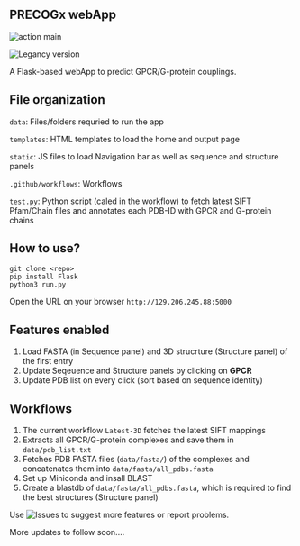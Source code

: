 ## PRECOGx webApp
![action main](https://github.com/gurdeep330/precogx/actions/workflows/main.yml/badge.svg)

![Legancy version](https://github.com/gurdeep330/precog)

A Flask-based webApp to predict GPCR/G-protein couplings.

## File organization
```data```: Files/folders requried to run the app

```templates```: HTML templates to load the home and output page

```static```: JS files to load Navigation bar as well as sequence and structure panels

```.github/workflows```: Workflows

```test.py```: Python script (caled in the workflow) to fetch latest SIFT Pfam/Chain files and annotates each PDB-ID with GPCR and G-protein chains

## How to use?
```
git clone <repo>
pip install Flask
python3 run.py
```

Open the URL on your browser ```http://129.206.245.88:5000```

## Features enabled
1. Load FASTA (in Sequence panel) and 3D strucrture (Structure panel) of the first entry
2. Update Seqeuence and Structure panels by clicking on <b>GPCR</b>
3. Update PDB list on every click (sort based on sequence identity)

## Workflows
1. The current workflow ```Latest-3D``` fetches the latest SIFT mappings
2. Extracts all GPCR/G-protein complexes and save them in ```data/pdb_list.txt```
3. Fetches PDB FASTA files (```data/fasta/```) of the complexes and concatenates them into ```data/fasta/all_pdbs.fasta```
4. Set up Miniconda and insall BLAST
5. Create a blastdb of ```data/fasta/all_pdbs.fasta```, which is required to find the best structures (Structure panel)

Use ![Issues](https://github.com/gurdeep330/precogx/issues) to suggest more features or report problems.

More updates to follow soon....
